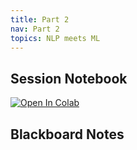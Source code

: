 ```yaml
---
title: Part 2 
nav: Part 2
topics: NLP meets ML
---
```




## Session Notebook
[![Open In Colab](https://colab.research.google.com/assets/colab-badge.svg)](https://github.com/RJuro/nlp-intro-cuny/blob/master/notebooks/Intro_to_nlp_and_supervised_tasks.ipynb)

## Blackboard Notes



